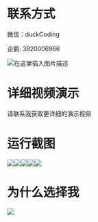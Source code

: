 # 联系方式

微信：duckCoding

企鹅: 3820006966

![在这里插入图片描述](http://upload.cxycsx.vip/91ab4bcb4f2c4c6db86365bb6d6e9c62.jpeg)

# 详细视频演示

请联系我获取更详细的演示视频

# 运行截图

![](http://www.bysj52.com/uploadfile/ueditor/image/202306/%E6%AF%95%E8%AE%BEssm078%E4%B8%AD%E5%9B%BD%E5%92%96%E5%95%A1%E6%96%87%E5%8C%96%E5%AE%A3%E4%BC%A0%E7%BD%91%E7%AB%99%E7%9A%84+vue%E6%AF%95%E4%B8%9A%E8%AE%BE%E8%AE%A1/2.png)![](http://www.bysj52.com/uploadfile/ueditor/image/202306/%E6%AF%95%E8%AE%BEssm078%E4%B8%AD%E5%9B%BD%E5%92%96%E5%95%A1%E6%96%87%E5%8C%96%E5%AE%A3%E4%BC%A0%E7%BD%91%E7%AB%99%E7%9A%84+vue%E6%AF%95%E4%B8%9A%E8%AE%BE%E8%AE%A1/1.png)![](http://www.bysj52.com/uploadfile/ueditor/image/202306/%E6%AF%95%E8%AE%BEssm078%E4%B8%AD%E5%9B%BD%E5%92%96%E5%95%A1%E6%96%87%E5%8C%96%E5%AE%A3%E4%BC%A0%E7%BD%91%E7%AB%99%E7%9A%84+vue%E6%AF%95%E4%B8%9A%E8%AE%BE%E8%AE%A1/3.png)![](http://www.bysj52.com/uploadfile/ueditor/image/202306/%E6%AF%95%E8%AE%BEssm078%E4%B8%AD%E5%9B%BD%E5%92%96%E5%95%A1%E6%96%87%E5%8C%96%E5%AE%A3%E4%BC%A0%E7%BD%91%E7%AB%99%E7%9A%84+vue%E6%AF%95%E4%B8%9A%E8%AE%BE%E8%AE%A1/4.png)![](http://www.bysj52.com/uploadfile/ueditor/image/202306/%E6%AF%95%E8%AE%BEssm078%E4%B8%AD%E5%9B%BD%E5%92%96%E5%95%A1%E6%96%87%E5%8C%96%E5%AE%A3%E4%BC%A0%E7%BD%91%E7%AB%99%E7%9A%84+vue%E6%AF%95%E4%B8%9A%E8%AE%BE%E8%AE%A1/5.png)

# 为什么选择我

![](http://upload.cxycsx.vip/%E7%A8%8B%E5%BA%8F%E8%AE%BE%E8%AE%A1.png)

